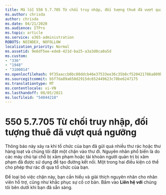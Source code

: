 ```yaml
---
title: Mã lỗi 550 5.7.705 Từ chối truy nhập, đối tượng thuê đã vượt quá ngưỡng
ms.author: chrisda
author: chrisda
ms.date: 04/21/2020
ms.audience: ITPro
ms.topic: article
ms.service: o365-administration
ROBOTS: NOINDEX, NOFOLLOW
localization_priority: Normal
ms.assetid: 9e6df5ee-ede8-421d-ba25-a3a3d0ca0a5d
ms.custom:
- "336"
- "1948"
- "3100014"
ms.openlocfilehash: 9f35aaccb0bc80ddcb46e37533ee36c35b8cf520421786a809b28cfa70e16391
ms.sourcegitcommit: b5f7da89a650d2915dc652449623c78be6247175
ms.translationtype: MT
ms.contentlocale: vi-VN
ms.lasthandoff: 08/05/2021
ms.locfileid: "54044218"
---
```

# <a name="550-57705-access-denied-tenant-has-exceeded-threshold"></a>550 5.7.705 Từ chối truy nhập, đối tượng thuê đã vượt quá ngưỡng

Thông báo này xảy ra khi tổ chức của bạn đã gửi quá nhiều thư rác hoặc thư hàng loạt và chúng tôi đặt một chặn vào thư đi.
Nguyên nhân phổ biến là do các máy chủ tại chỗ bị xâm phạm hoặc tài khoản người quản trị bị xâm phạm đã được sử dụng để tạo đường kết nối. Một trong hai điều kiện có thể cho phép thư rác đi qua tổ chức của bạn.

Để loại bỏ việc chặn này, bạn cần hiểu và giải thích nguyên nhân cho nhân viên hỗ trợ, cũng như khắc phục sự cố cơ bản.
Bấm vào **Liên hệ với** chúng tôi bên dưới khi bạn đã sẵn sàng.
